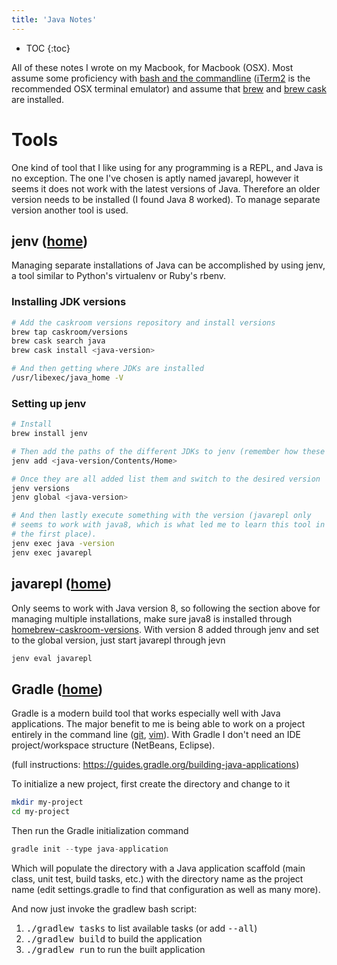 ```yaml
---
title: 'Java Notes'
---
```

* TOC
{:toc}

All of these notes I wrote on my Macbook, for Macbook (OSX). Most assume
some proficiency with [bash and the commandline][tutorial] ([iTerm2][iterm2] is
the recommended OSX terminal emulator) and assume that [brew][brew] and [brew
cask][brew-cask] are installed.

[tutorial]: https://www.learnenough.com/command-line-tutorial
[iterm2]: https://www.iterm2.com/
[brew]: https://brew.sh
[brew-cask]: https://caskroom.github.io/

# Tools

One kind of tool that I like using for any programming is a REPL, and Java is
no exception. The one I've chosen is aptly named javarepl, however it seems
it does not work with the latest versions of Java. Therefore an older version
needs to be installed (I found Java 8 worked). To manage separate version
another tool is used.

## jenv ([home][jenv-home])

Managing separate installations of Java can be accomplished by using jenv, a
tool similar to Python's virtualenv or Ruby's rbenv.
### Installing JDK versions

```bash
# Add the caskroom versions repository and install versions
brew tap caskroom/versions
brew cask search java
brew cask install <java-version>

# And then getting where JDKs are installed
/usr/libexec/java_home -V
```

### Setting up jenv

```bash
# Install
brew install jenv

# Then add the paths of the different JDKs to jenv (remember how these are found above)
jenv add <java-version/Contents/Home>

# Once they are all added list them and switch to the desired version
jenv versions
jenv global <java-version>

# And then lastly execute something with the version (javarepl only
# seems to work with java8, which is what led me to learn this tool in
# the first place).
jenv exec java -version
jenv exec javarepl
```

[jenv-home]: http://www.jenv.be/

## javarepl ([home][javarepl-home])

Only seems to work with Java version 8, so following the section above for
managing multiple installations, make sure java8 is installed through
[homebrew-caskroom-versions][hcv]. With version 8 added through jenv and
set to the global version, just start javarepl through jevn

```bash
jenv eval javarepl
```

[javarepl-home]: http://www.javarepl.com/term.html
[hcv]: https://github.com/caskroom/homebrew-versions

## Gradle ([home][gradle-home])

Gradle is a modern build tool that works especially well with Java
applications. The major benefit to me is being able to work on a
project entirely in the command line ([git][git-home],
[vim][vim-home]). With Gradle I don't need an IDE project/workspace
structure (NetBeans, Eclipse).

(full instructions: <https://guides.gradle.org/building-java-applications>)

To initialize a new project, first create the directory and change to it

```bash
mkdir my-project
cd my-project
```

Then run the Gradle initialization command

```java
gradle init --type java-application
```

Which will populate the directory with a Java application scaffold (main class, unit test, build tasks, etc.) with the directory name as the project name (edit settings.gradle to find that configuration as well as many more).

And now just invoke the gradlew bash script:

1. <kbd>./gradlew tasks</kbd> to list available tasks (or add <kbd>--all</kbd>)
1. <kbd>./gradlew build</kbd> to build the application
1. <kbd>./gradlew run</kbd> to run the built application

[gradle-home]: https://gradle.org
[git-home]: https://git-scm.com
[vim-home]: https://vim.org
